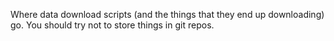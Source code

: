 Where data download scripts (and the things that they end up downloading) go. You should try not to store things in git repos.
